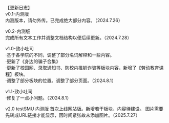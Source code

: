 【更新日志】  
v0.1-内测版  
内测版本，请勿外传。已完成绝大部分内容。（2024.7.26）  

v0.2-内测版  
完成所有文本工作并调整文档结构以便后续更新。（2024.7.28）  

v1.0-致小吐司  
·基于各学院的不同，调整了部分名词解释和一些内容。  
·更新了《身边的骗子合集》  
·更新了校园网、录取通知书、防校内推销诈骗等板块内容，新增了【劳动教育课程】板块。  
·调整了部分板块的位置。调整了部分页面。（2024.8.1）  

v1.1-致小吐司  
·修复了一点小问题。（2024.8.1）  

v2.0 testSMU 内测版
首次上线网站版。新增若干板块，内容待建设。
图片需要先转成URL链接才能显示，因时间紧张故未添加图片。（2025.7.27）
